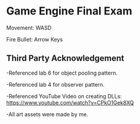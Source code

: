 # Game Engine Final Exam

Movement: WASD

Fire Bullet: Arrow Keys

## Third Party Acknowledgement
-Referenced lab 6 for object pooling pattern.

-Referenced lab 4 for observer pattern.

-Referenced YouTube Video on creating DLLs: https://www.youtube.com/watch?v=CPkO1Gek8XQ

-All art assets were made by me.
